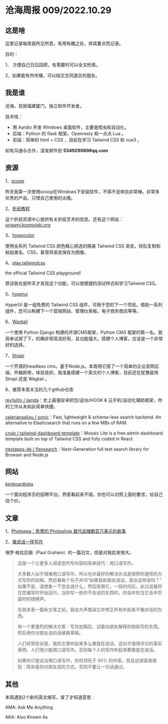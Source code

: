 # 沧海周报 009/2022.10.29

## 这是啥

这里记录每周我所见所思，有用有趣之处，择其要点而记录。

目的：

1、 方便自己日后回顾，有需要时可以全文检索。

2、如果能有所传播，可以结交志同道合的朋友。

## 我是谁

沧海，现居福建厦门，独立软件开发者。

技术栈：

- 用 Aardio 开发 Windows 桌面软件，主要是爬虫和自动化。
- 后端：Python 的 flask 框架，Openresty 和一点点 Lua 。
- 前端：简单的 html + CSS ，目前在学习 Tailwind CSS 和 vue3 。

如有沟通与合作，请发邮件到 **534929089#qq.com**

## 资源

1、[scoop](https://scoop.sh/)

昨天我第一次使用scoop在Windows下安装软件，不得不说体验非常棒。非常多优秀的产品，只恨自己使用的太晚。

2、[折纸教程](https://origami-resource-center.com/)

这个折纸资源中心提供有关折纸艺术的信息。还有这个网站：[origami.kosmulski.org](https://origami.kosmulski.org/)

3、[hypercolor](https://hypercolor.dev/)

使用全系列 Tailwind CSS 颜色精心挑选的精美 Tailwind CSS 渐变。轻松复制和粘贴类名、CSS，甚至将渐变保存为图像。

4、[play.tailwindcss](https://play.tailwindcss.com/)

the official Tailwind CSS playground!

原谅我也是昨天才发现这个功能，可以很便捷的测试样式和学习Tailwind CSS。

5、[hyperui](https://www.hyperui.dev/)

HyperUI 是一组免费的 Tailwind CSS 组件，可用于您的下一个项目。借助一系列组件，您可以构建下一个营销网站、管理仪表板、电子商务商店等等。

6、[Wagtail](https://wagtail.org/)

一个使用 Python Django 构建的开源CMS框架，Python CMS 框架的第一名。我简单试用了下，的确非常简洁好用，且功能强大。搭建个人博客，应该是一个非常好的选择。

7、[Strapi](https://strapi.io/)

一个开源的headless cms，基于Node.js。本周用它搭了一个简单的企业官网后端，开箱即用，体验良好。我准备搭建一个英文的个人博客，目前还在犹豫是用 Strapi 还是 Wagtail 。

8、推荐本周关注的几个github仓库

[rev1si0n / lamda](https://github.com/rev1si0n/lamda)：史上最强安卓抓包/逆向/HOOK & 云手机/自动化辅助框架，你的工作从未如此简单快捷。

[valeriansaliou / sonic](https://github.com/valeriansaliou/sonic)：Fast, lightweight & schema-less search backend. An alternative to Elasticsearch that runs on a few MBs of RAM.

[cruip / tailwind-dashboard-template](https://github.com/rev1si0n/lamda)：Mosaic Lite is a free admin dashboard template built on top of Tailwind CSS and fully coded in React.

[nextapps-de / flexsearch](https://github.com/rev1si0n/lamda)：Next-Generation full text search library for Browser and Node.js

## 网站

[keyboardjobs](https://keyboardjobs.com/)

一个面向程序员的招聘平台。界面看起来不错。你也可以对照上面的要求，给自己估个价。

## 文章

1、[Photopea：免费的 Photoshop 替代品赚数百万美元的故事](https://www.the5to9.xyz/p/photopea-free-photoshop-alternative-making-millions)

2、[像说话一样写作](http://paulgraham.com/talk.html)

保罗·格拉厄姆（Paul Graham）的一篇旧文，但是对我启发很大。

> 这是一个让更多人阅读您所写内容的简单技巧：用口语写作。
>
> 大多数人似乎很难用口语写作。所以也许最好的解决办法是按照你通常的方式写你的初稿，然后看每个句子并问“如果我和朋友说话，我会这样说吗？” 如果不是，请想象一下您会说什么，然后改用它。一段时间后，此过滤器将在您编写时开始运行。当你写一些你不会说的东西时，你会听到当它击中页面时的铿锵声。
>
> 在我发表一篇新文章之前，我会大声朗读它并修正所有听起来不像对话的东西。
>
> 有一个更激烈的解决方案：写完初稿后，试着向朋友解释你刚刚写的东西。然后用你对朋友说的话替换草稿。
>
> 人们经常告诉我，我的文章听起来多么像我在说话。这似乎值得评论的事实表明，人们很少能用口语写作。否则每个人的写作听起来都像是在说话。
>
> 如果你只是设法用口语写作，你将领先于 95% 的作家。而且这很容易做到：除非是你对朋友说的方式，否则不要让一句话通过。
>

## 其他

本周遇到2个新的英文缩写，查了才知道意思：

AMA: Ask Me Anything

AKA: Also Known As
